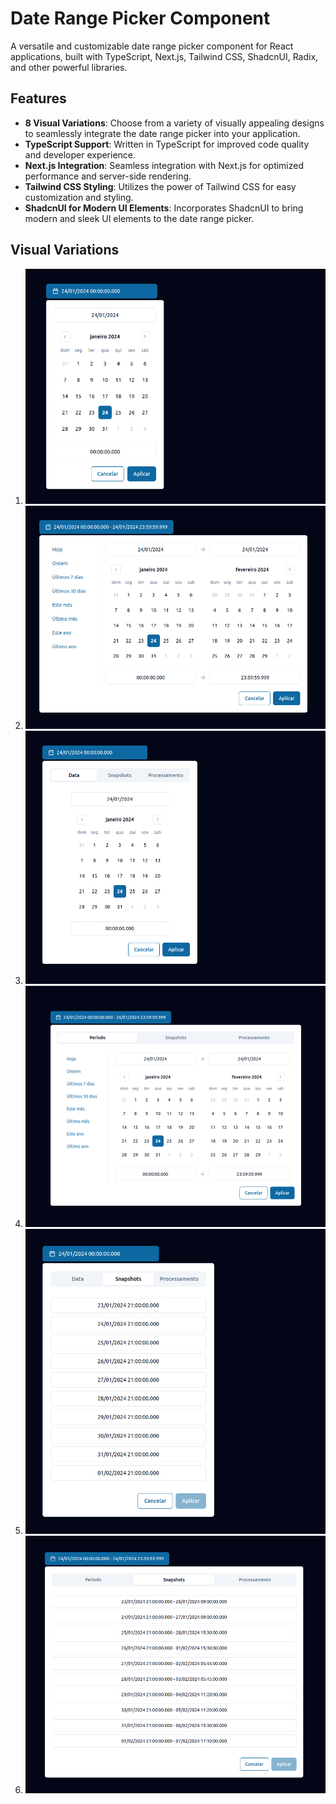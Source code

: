 # Date Range Picker Component

A versatile and customizable date range picker component for React applications, built with TypeScript, Next.js, Tailwind CSS, ShadcnUI, Radix, and other powerful libraries.

## Features

- **8 Visual Variations**: Choose from a variety of visually appealing designs to seamlessly integrate the date range picker into your application.
- **TypeScript Support**: Written in TypeScript for improved code quality and developer experience.
- **Next.js Integration**: Seamless integration with Next.js for optimized performance and server-side rendering.
- **Tailwind CSS Styling**: Utilizes the power of Tailwind CSS for easy customization and styling.
- **ShadcnUI for Modern UI Elements**: Incorporates ShadcnUI to bring modern and sleek UI elements to the date range picker.

## Visual Variations

1. ![Variation 1](/public/only-dates.png)
2. ![Variation 2](/public/only-period.png)
3. ![Variation 3](/public/date-snap-exe.png)
4. ![Variation 4](/public/period-snapshots-executions.png)
5. ![Variation 5](/public/snapshots-from-date.png)
6. ![Variation 6](/public/snapshots-from-period.png)